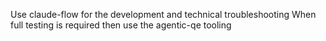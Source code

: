 Use claude-flow for the development and technical troubleshooting
When full testing is required then use the agentic-qe tooling